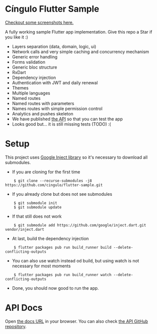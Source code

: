 # Cíngulo Flutter Sample

[Checkout some screenshots here.](https://github.com/cingulo/flutter-sample/tree/develop/screenshots)

A fully working sample Flutter app implementation. Give this repo a Star if you like it :)

- Layers separation (data, domain, logic, ui)
- Network calls and very simple caching and concurrency mechanism
- Generic error handling
- Forms validation
- Generic bloc structure
- RxDart
- Dependency injection
- Authentication with JWT and daily renewal
- Themes
- Multiple languages
- Named routes
- Named routes with parameters
- Names routes with simple permission control
- Analytics and pushes skeleton
- We have published [the API](https://api-sample.cingulo.com/docs) so that you can test the app
- Looks good but... it is still missing tests (TODO) :(

# Setup

This project uses [Google Inject library](https://github.com/google/inject.dart) so it's necessary to download all submodules.

- If you are cloning for the first time

```
    $ git clone --recurse-submodules -j8 https://github.com/cingulo/flutter-sample.git
```

- If you already clone but does not see submodules

```
    $ git submodule init
    $ git submodule update
```

- If that still does not work

```
    $ git submodule add https://github.com/google/inject.dart.git vendor/inject.dart
```

- At last, build the dependency injection

```
    $ flutter packages pub run build_runner build --delete-conflicting-outputs
```

- You can also use watch instead od build, but using watch is not necessary for most moments

```
    $ flutter packages pub run build_runner watch --delete-conflicting-outputs
```

- Done, you should now good to run the app.

# API Docs

Open [the docs URL](https://api-sample.cingulo.com/docs) in your browser. You can also check [the API GitHub repository](https://github.com/cingulo/api-sample).
